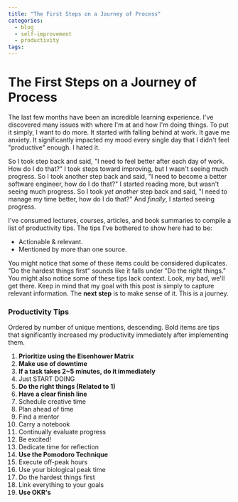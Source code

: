 ```yaml
---
title: "The First Steps on a Journey of Process"
categories:
  - blog
  - self-improvement
  - productivity
tags:
---
```


# The First Steps on a Journey of Process

The last few months have been an incredible learning experience. I've discovered many issues with where I'm at and how I'm doing things. To put it simply, I want to do more. It started with falling behind at work. It gave me anxiety. It significantly impacted my mood every single day that I didn't feel "productive" enough. I hated it.

So I took step back and said, "I need to feel better after each day of work. How do I do that?" I took steps toward improving, but I wasn't seeing much progress. So I took another step back and said, "I need to become a better software engineer, how do I do that?" I started reading more, but wasn't seeing much progress. So I took *yet another* step back and said, "I need to manage my time better, how do I do that?" And *finally*, I started seeing progress.

I've consumed lectures, courses, articles, and book summaries to compile a list of productivity tips. The tips I've bothered to show here had to be:

- Actionable & relevant.
- Mentioned by more than one source.

You might notice that some of these items could be considered duplicates. "Do the hardest things first" sounds like it falls under "Do the right things." You might also notice some of these tips lack context. Look, my bad, we'll get there. Keep in mind that my goal with this post is simply to capture relevant information. The **next step** is to make sense of it. This is a journey.

### Productivity Tips

Ordered by number of unique mentions, descending. Bold items are tips that significantly increased my productivity immediately after implementing them.

1. **Prioritize using the Eisenhower Matrix**
2. **Make use of downtime**
3. **If a task takes 2~5 minutes, do it immediately**
4. Just START DOING
5. **Do the right things (Related to 1)**
6. **Have a clear finish line**
7. Schedule creative time
8. Plan ahead of time
9. Find a mentor
10. Carry a notebook
11. Continually evaluate progress
12. Be excited!
13. Dedicate time for reflection
14. **Use the Pomodoro Technique**
15. Execute off-peak hours
16. Use your biological peak time
17. Do the hardest things first
18. Link everything to your goals
19. **Use OKR's**